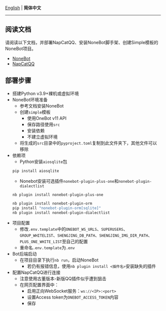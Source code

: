 [English](./README_EN.md) | **简体中文**

---

## 阅读文档

请阅读以下文档，并部署NapCatQQ、安装NoneBot脚手架、创建Simple模板的NoneBot项目。

- [NoneBot ](https://nonebot.dev/)
- [NapCatQQ](https://github.com/NapNeko/NapCatQQ)

## 部署步骤

- 搭建Python v3.9+裸机或虚拟环境
- NoneBot环境准备
  - 参考文档安装NoneBot
  - 创建`simple`模板
    - 使用OneBot v11 API
    - 保存路径使用`src`
    - 安装依赖
    - 不建立虚拟环境
  - 将生成的`src`目录中的`pyproject.toml`复制到此文件夹下，其他文件可以移除
- 依赖项
  - Python安装`aiosqlite`包
  ```bash
  pip install aiosqlite
  ```
  - Nonebot安装可选插件`nonebot-plugin-plus-one`和`nonebot-plugin-dialectlist`
  ```bash
  nb plugin install nonebot-plugin-plus-one

  nb plugin install nonebot-plugin-orm
  pip install "nonebot-plugin-orm[sqlite]"
  nb plugin install nonebot-plugin-dialectlist
  ```
- 项目配置
  - 修改`.env.template`中的`ONEBOT_WS_URLS`、`SUPERUSERS`、`GROUP_WHITELIST`、`SHENGJING_DB_PATH`、`SHENGJING_IMG_DIR_PATH`、`PLUS_ONE_WHITE_LIST`至自己的配置
  - 重命名`.env.template`为`.env`
- Bot后端启动
  - 在项目目录下执行`nb run`，启动NoneBot
    - 若仍有报错信息，使用`nb plugin install <插件名>`安装缺失的插件
- 配置NapCatQQ进行连接
  - 注意使用古董版本-新版QQ插件似乎遭到狙击
  - 在网页配置界面中：
    - 启用正向WebSocket服务：`ws://<IP>:<port>`
    - 设置Access token为`ONEBOT_ACCESS_TOKEN`内容
    - 保存
